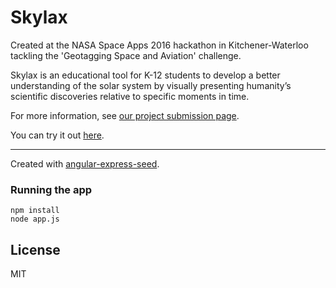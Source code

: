 # Skylax

Created at the NASA Space Apps 2016 hackathon in Kitchener-Waterloo tackling the 'Geotagging Space and Aviation' challenge. 

Skylax is an educational tool for K-12 students to develop a better understanding of the solar system by visually presenting humanity’s scientific discoveries relative to specific moments in time.

For more information, see [our project submission page](https://2016.spaceappschallenge.org/challenges/earth/geotagging-space-and-aviation/projects/skylax).

You can try it out [here](https://shrouded-sierra-85245.herokuapp.com/).

---

Created with [angular-express-seed](https://github.com/btford/angular-express-seed).

### Running the app

    npm install
    node app.js

## License
MIT
